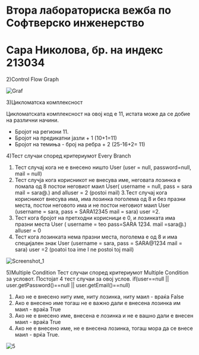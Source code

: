 # Втора лабораториска вежба по Софтверско инженерство


# Сара Николова, бр. на индекс 213034


2)Control Flow Graph

![Graf](https://github.com/SaraNikolova4/SE/assets/126294104/4d056b45-9c19-4310-87d7-4c60eb3dc549)


3)Цикломатска комплексност

Цикломатската комплексност на овој код е 11, истата може да се добие на различни начини.

* Бројот на региони 11.
* Бројот на предикатни јазли + 1 (10+1=11)
* Бројот на темиња - број на ребра + 2 (25-16+2= 11)


4)Тест случаи според критериумот Every Branch
1. Тест случај кога не е внесено ништо User (user = null, password=null, mail = null)
2. Тест случја кога корисникот не внесува име, неговата лозинка е помала од 8 постои неговиот маил User( username = null, pass = sara mail = sara@.) and alluser = 2 (postoi mail)
3.Тест случај кога корисникот внесува има, има лозинка поголема од 8 и без празни места, постои неговото има и не постои неговиот маил User (username = sara, pass = SARA12345 mail = sara) user =2.
4. Тест кога бројот на претходни корисници е 0, и лозинката има празни места User ( username = teo pass=SARA 1234. mail =sara@.) alluser = 0
5. Тест кога лозинката нема празни места, поголема е од 8 и има специјален знак User (username = sara, pass = SARA@1234 mail = sara) user =2 (poatoi toa ime I ne postoi toj mail)

![Screenshot_1](https://github.com/SaraNikolova4/SE/assets/126294104/26901f46-f109-4bd4-95c5-693e686a57b6)



5)Multiple Condition Тест случаи според критериумот Multiple Condition за условот. Постојат 4 тест случаи за овој услов.
if(user==null || user.getPassword()==null || user.getEmail()==null)

1. Ако не е внесено ниту име, ниту лозинка, ниту маил - враќа False
2. Ако е внесено име тогаш не е важно дали е внесена лозинка им маил - враќа True
3. Aко не е внесено име, внесена е лозинка и не е вашно дали е внесен маил - враќа True
4. Aко не е внесено име, не е внесена лозинка, тогаш мора да се внесе маил - врќа True.

![5](https://github.com/SaraNikolova4/SE/assets/126294104/d4a62e9e-b201-4d01-a834-bd6d4c130a58)
